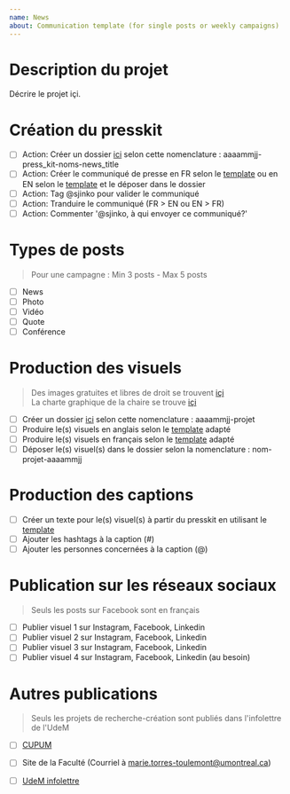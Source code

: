 ```yaml
---
name: News
about: Communication template (for single posts or weekly campaigns)
---
```

# Description du projet
Décrire le projet içi.

# Création du presskit
- [ ] Action: Créer un dossier [ici](https://github.com/CUPUM/communication/tree/main/press_kits) selon cette nomenclature : aaaammjj-press_kit-noms-news_title
- [ ] Action: Créer le communiqué de presse en FR selon le [template](https://github.com/CUPUM/communication/blob/main/templates/press_release/wulff-template-press_release_fr-20211228.docx) ou en EN selon le [template](https://github.com/CUPUM/communication/blob/main/templates/press_release/wulff-template-press_release_en-20211228.docx) et le déposer dans le dossier
- [ ] Action: Tag @sjinko pour valider le communiqué
- [ ] Action: Tranduire le communiqué (FR > EN ou EN > FR)
- [ ] Action: Commenter '@sjinko, à qui envoyer ce communiqué?' 

# Types de posts
> Pour une campagne : Min 3 posts - Max 5 posts

- [ ] News 
- [ ] Photo
- [ ] Vidéo
- [ ] Quote
- [ ] Conférence

# Production des visuels
> Des images gratuites et libres de droit se trouvent [içi](https://unsplash.com)  
> La charte graphique de la chaire se trouve [içi](https://github.com/CUPUM/communication/blob/main/templates/CHAIRE_UNESCO_PaysageUrbain_chartegraphique.pdf)

- [ ] Créer un dossier [ici](https://github.com/CUPUM/communication/tree/main/visuals) selon cette nomenclature : aaaammjj-projet
- [ ] Produire le(s) visuels en anglais selon le [template](https://github.com/CUPUM/communication/tree/main/templates/social_media_post) adapté 
- [ ] Produire le(s) visuels en français selon le [template](https://github.com/CUPUM/communication/tree/main/templates/social_media_post) adapté 
- [ ] Déposer le(s) visuel(s) dans le dossier selon la nomenclature : nom-projet-aaaammjj

# Production des captions 
- [ ] Créer un texte pour le(s) visuel(s) à partir du presskit en utilisant le [template](https://github.com/CUPUM/communication/tree/main/templates/social_media_post)
- [ ] Ajouter les hashtags à la caption (#)
- [ ] Ajouter les personnes concernées à la caption (@)

# Publication sur les réseaux sociaux
 > Seuls les posts sur Facebook sont en français 

- [ ] Publier visuel 1 sur Instagram, Facebook, Linkedin 
- [ ] Publier visuel 2 sur Instagram, Facebook, Linkedin 
- [ ] Publier visuel 3 sur Instagram, Facebook, Linkedin 
- [ ] Publier visuel 4 sur Instagram, Facebook, Linkedin (au besoin) 

# Autres publications 
 > Seuls les projets de recherche-création sont publiés dans l'infolettre de l'UdeM

- [ ] [CUPUM](https://github.com/CUPUM/cupum.github.io) 
- [ ] Site de la Faculté (Courriel à marie.torres-toulemont@umontreal.ca)
- [ ] [UdeM infolettre](https://forms.office.com/pages/responsepage.aspx?id=7O9-0kcq50uYHg-Jd_ox2PFgO1Ld0UJAslkNGN5NycNUN0dQWDdHMDA5UUY2RUNPQlQ4N0o0Nk5XSy4u&web=1&wdLOR=cE08CDE28-B8EF-7849-93EF-8E8F15F6F170)
 
